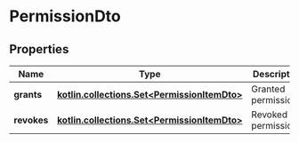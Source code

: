
# PermissionDto

## Properties
Name | Type | Description | Notes
------------ | ------------- | ------------- | -------------
**grants** | [**kotlin.collections.Set&lt;PermissionItemDto&gt;**](PermissionItemDto.md) | Granted permissions. | 
**revokes** | [**kotlin.collections.Set&lt;PermissionItemDto&gt;**](PermissionItemDto.md) | Revoked permissions. | 



